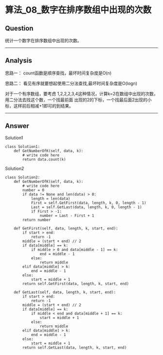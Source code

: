 # 算法_08_数字在排序数组中出现的次数


## Question
统计一个数字在排序数组中出现的次数。

----

## Analysis
思路一：
count函数是顺序查找，最坏时间复杂度是O(n)

思路二：
看见有序就要想起使用二分法查找,最坏时间复杂度是O(logn)

对于一个有序数组，要考虑 1,2,2,2,3,4这种情况，计算k=2在数组中出现的次数，用二分法去找这个数，一个找最前面
出现的2的下标，一个找最后面2出现的小标，这样前后相减+1即可的到结果。

----

## Answer
Solution1
```
class Solution1:
    def GetNumberOfK(self, data, k):
        # write code here
        return data.count(k)
```

Solution2
```
class Solution2:
    def GetNumberOfK(self, data, k):
        # write code here
        number = 0
        if data != None and len(data) > 0:
            length = len(data)
            First = self.GetFirst(data, length, k, 0, length - 1)
            Last = self.GetLast(data, length, k, 0, length - 1)
            if First > -1:
                number = Last - First + 1
        return number

    def GetFirst(self, data, length, k, start, end):
        if start > end:
            return -1
        middle = (start + end) // 2
        if data[middle] == k:
            if middle > 0 and data[middle - 1] == k:
                end = middle - 1
            else:
                return middle
        elif data[middle] > k:
            end = middle - 1
        else:
            start = middle + 1
        return self.GetFirst(data, length, k, start, end)

    def GetLast(self, data, length, k, start, end):
        if start > end:
            return -1
        middle = (start + end) // 2
        if data[middle] == k:
            if middle < end and data[middle + 1] == k:
                start = middle + 1
            else:
                return middle
        elif data[middle] > k:
            end = middle - 1
        else:
            start = middle + 1
        return self.GetLast(data, length, k, start, end)
```